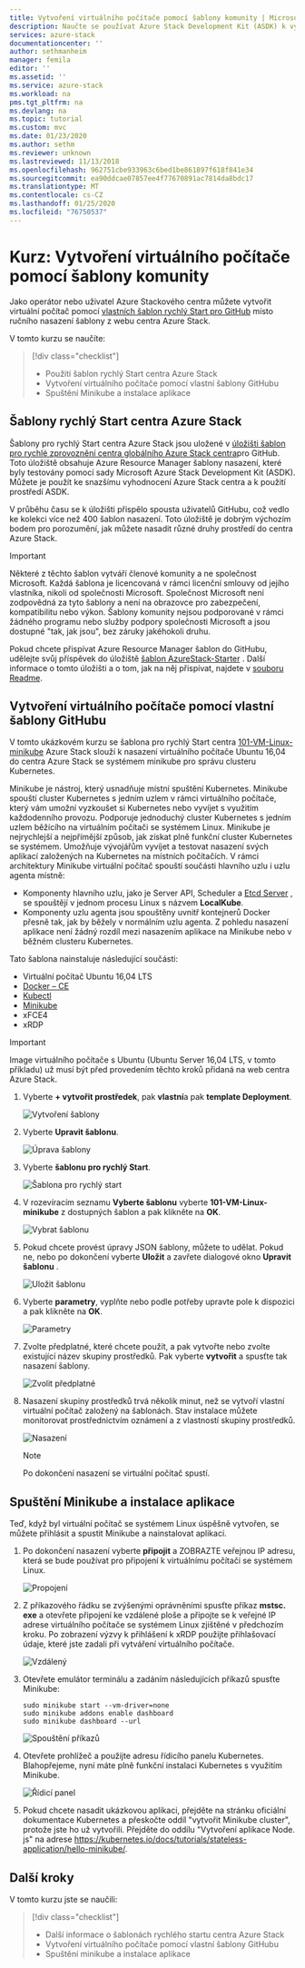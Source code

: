 ```yaml
---
title: Vytvoření virtuálního počítače pomocí šablony komunity | Microsoft Docs
description: Naučte se používat Azure Stack Development Kit (ASDK) k vytvoření virtuálního počítače pomocí předdefinované šablony a vlastní šablony GitHubu.
services: azure-stack
documentationcenter: ''
author: sethmanheim
manager: femila
editor: ''
ms.assetid: ''
ms.service: azure-stack
ms.workload: na
pms.tgt_pltfrm: na
ms.devlang: na
ms.topic: tutorial
ms.custom: mvc
ms.date: 01/23/2020
ms.author: sethm
ms.reviewer: unknown
ms.lastreviewed: 11/13/2018
ms.openlocfilehash: 962751cbe933963c6bed1be861897f618f841e34
ms.sourcegitcommit: ea90ddcae07857ee4f77670891ac7814da8bdc17
ms.translationtype: MT
ms.contentlocale: cs-CZ
ms.lasthandoff: 01/25/2020
ms.locfileid: "76750537"
---
```

# <a name="tutorial-create-a-vm-using-a-community-template"></a>Kurz: Vytvoření virtuálního počítače pomocí šablony komunity

Jako operátor nebo uživatel Azure Stackového centra můžete vytvořit virtuální počítač pomocí [vlastních šablon rychlý Start pro GitHub](https://github.com/Azure/AzureStack-QuickStart-Templates) místo ručního nasazení šablony z webu centra Azure Stack.

V tomto kurzu se naučíte:

> [!div class="checklist"]
> * Použití šablon rychlý Start centra Azure Stack
> * Vytvoření virtuálního počítače pomocí vlastní šablony GitHubu
> * Spuštění Minikube a instalace aplikace

## <a name="azure-stack-hub-quickstart-templates"></a>Šablony rychlý Start centra Azure Stack

Šablony pro rychlý Start centra Azure Stack jsou uložené v [úložišti šablon pro rychlé zprovoznění centra globálního Azure Stack centra](https://github.com/Azure/AzureStack-QuickStart-Templates)pro GitHub. Toto úložiště obsahuje Azure Resource Manager šablony nasazení, které byly testovány pomocí sady Microsoft Azure Stack Development Kit (ASDK). Můžete je použít ke snazšímu vyhodnocení Azure Stack centra a k použití prostředí ASDK.

V průběhu času se k úložišti přispělo spousta uživatelů GitHubu, což vedlo ke kolekci více než 400 šablon nasazení. Toto úložiště je dobrým výchozím bodem pro porozumění, jak můžete nasadit různé druhy prostředí do centra Azure Stack.

>[!IMPORTANT]
> Některé z těchto šablon vytváří členové komunity a ne společnost Microsoft. Každá šablona je licencovaná v rámci licenční smlouvy od jejího vlastníka, nikoli od společnosti Microsoft. Společnost Microsoft není zodpovědná za tyto šablony a není na obrazovce pro zabezpečení, kompatibilitu nebo výkon. Šablony komunity nejsou podporované v rámci žádného programu nebo služby podpory společnosti Microsoft a jsou dostupné "tak, jak jsou", bez záruky jakéhokoli druhu.

Pokud chcete přispívat Azure Resource Manager šablon do GitHubu, udělejte svůj příspěvek do úložiště [šablon AzureStack-Starter](https://github.com/Azure/AzureStack-QuickStart-Templates) . Další informace o tomto úložišti a o tom, jak na něj přispívat, najdete v [souboru Readme](https://aka.ms/aa6zktg).

## <a name="create-a-vm-using-a-custom-github-template"></a>Vytvoření virtuálního počítače pomocí vlastní šablony GitHubu

V tomto ukázkovém kurzu se šablona pro rychlý Start centra [101-VM-Linux-minikube](https://github.com/Azure/AzureStack-QuickStart-Templates/tree/master/101-vm-linux-minikube) Azure Stack slouží k nasazení virtuálního počítače Ubuntu 16,04 do centra Azure Stack se systémem minikube pro správu clusteru Kubernetes.

Minikube je nástroj, který usnadňuje místní spuštění Kubernetes. Minikube spouští cluster Kubernetes s jedním uzlem v rámci virtuálního počítače, který vám umožní vyzkoušet si Kubernetes nebo vyvíjet s využitím každodenního provozu. Podporuje jednoduchý cluster Kubernetes s jedním uzlem běžícího na virtuálním počítači se systémem Linux. Minikube je nejrychlejší a nejpřímější způsob, jak získat plně funkční cluster Kubernetes se systémem. Umožňuje vývojářům vyvíjet a testovat nasazení svých aplikací založených na Kubernetes na místních počítačích. V rámci architektury Minikube virtuální počítač spouští součásti hlavního uzlu i uzlu agenta místně:

* Komponenty hlavního uzlu, jako je Server API, Scheduler a [Etcd Server](https://coreos.com/etcd/) , se spouštějí v jednom procesu Linux s názvem **LocalKube**.
* Komponenty uzlu agenta jsou spouštěny uvnitř kontejnerů Docker přesně tak, jak by běžely v normálním uzlu agenta. Z pohledu nasazení aplikace není žádný rozdíl mezi nasazením aplikace na Minikube nebo v běžném clusteru Kubernetes.

Tato šablona nainstaluje následující součásti:

* Virtuální počítač Ubuntu 16,04 LTS
* [Docker – CE](https://download.docker.com/linux/ubuntu)
* [Kubectl](https://storage.googleapis.com/kubernetes-release/release/v1.8.0/bin/linux/amd64/kubectl)
* [Minikube](https://storage.googleapis.com/minikube/releases/latest/minikube-linux-amd64)
* xFCE4
* xRDP

> [!IMPORTANT]
> Image virtuálního počítače s Ubuntu (Ubuntu Server 16,04 LTS, v tomto příkladu) už musí být před provedením těchto kroků přidaná na web centra Azure Stack.

1. Vyberte **+ vytvořit prostředek**, pak **vlastní**a pak **template Deployment**.

    ![Vytvoření šablony](media/azure-stack-create-vm-template/1.PNG)

2. Vyberte **Upravit šablonu**.

    ![Úprava šablony](media/azure-stack-create-vm-template/2.PNG)

3. Vyberte **šablonu pro rychlý Start**.

    ![Šablona pro rychlý start](media/azure-stack-create-vm-template/3.PNG)

4. V rozevíracím seznamu **Vyberte šablonu** vyberte **101-VM-Linux-minikube** z dostupných šablon a pak klikněte na **OK**.

    ![Vybrat šablonu](media/azure-stack-create-vm-template/4.PNG)

5. Pokud chcete provést úpravy JSON šablony, můžete to udělat. Pokud ne, nebo po dokončení vyberte **Uložit** a zavřete dialogové okno **Upravit šablonu** .

    ![Uložit šablonu](media/azure-stack-create-vm-template/5.PNG)

6. Vyberte **parametry**, vyplňte nebo podle potřeby upravte pole k dispozici a pak klikněte na **OK**.

    ![Parametry](media/azure-stack-create-vm-template/6.PNG)

7. Zvolte předplatné, které chcete použít, a pak vytvořte nebo zvolte existující název skupiny prostředků. Pak vyberte **vytvořit** a spusťte tak nasazení šablony.

    ![Zvolit předplatné](media/azure-stack-create-vm-template/7.PNG)

8. Nasazení skupiny prostředků trvá několik minut, než se vytvoří vlastní virtuální počítač založený na šablonách. Stav instalace můžete monitorovat prostřednictvím oznámení a z vlastností skupiny prostředků.

    ![Nasazení](media/azure-stack-create-vm-template/8.PNG)

    >[!NOTE]
    > Po dokončení nasazení se virtuální počítač spustí.

## <a name="start-minikube-and-install-an-application"></a>Spuštění Minikube a instalace aplikace

Teď, když byl virtuální počítač se systémem Linux úspěšně vytvořen, se můžete přihlásit a spustit Minikube a nainstalovat aplikaci.

1. Po dokončení nasazení vyberte **připojit** a ZOBRAZTE veřejnou IP adresu, která se bude používat pro připojení k virtuálnímu počítači se systémem Linux.

    ![Propojení](media/azure-stack-create-vm-template/9.PNG)

2. Z příkazového řádku se zvýšenými oprávněními spusťte příkaz **mstsc. exe** a otevřete připojení ke vzdálené ploše a připojte se k veřejné IP adrese virtuálního počítače se systémem Linux zjištěné v předchozím kroku. Po zobrazení výzvy k přihlášení k xRDP použijte přihlašovací údaje, které jste zadali při vytváření virtuálního počítače.

    ![Vzdálený](media/azure-stack-create-vm-template/10.PNG)

3. Otevřete emulátor terminálu a zadáním následujících příkazů spusťte Minikube:

    ```shell
    sudo minikube start --vm-driver=none
    sudo minikube addons enable dashboard
    sudo minikube dashboard --url
    ```

    ![Spouštění příkazů](media/azure-stack-create-vm-template/11.PNG)

4. Otevřete prohlížeč a použijte adresu řídicího panelu Kubernetes. Blahopřejeme, nyní máte plně funkční instalaci Kubernetes s využitím Minikube.

    ![Řídicí panel](media/azure-stack-create-vm-template/12.PNG)

5. Pokud chcete nasadit ukázkovou aplikaci, přejděte na stránku oficiální dokumentace Kubernetes a přeskočte oddíl "vytvořit Minikube cluster", protože jste ho už vytvořili. Přejděte do oddílu "Vytvoření aplikace Node. js" na adrese https://kubernetes.io/docs/tutorials/stateless-application/hello-minikube/.

## <a name="next-steps"></a>Další kroky

V tomto kurzu jste se naučili:

> [!div class="checklist"]
> * Další informace o šablonách rychlého startu centra Azure Stack
> * Vytvoření virtuálního počítače pomocí vlastní šablony GitHubu
> * Spuštění minikube a instalace aplikace
